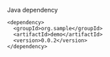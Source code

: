 Java dependency

```
<dependency>
  <groupId>org.sample</groupId>
  <artifactId>demo</artifactId>
  <version>0.0.2</version>
</dependency>
```


